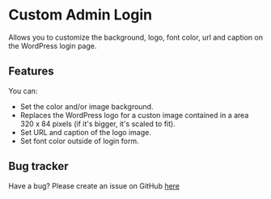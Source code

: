 Custom Admin Login
===========
Allows you to customize the background, logo, font color, url and caption on the WordPress login page.

Features
-----------
You can:
* Set the color and/or image background.
* Replaces the WordPress logo for a custon image contained in a area 320 x 84 pixels (if it's bigger, it's scaled to fit).
* Set URL and caption of the logo image.
* Set font color outside of login form.

Bug tracker
-----------
Have a bug? Please create an issue on GitHub [here](https://github.com/jprieton/custom-admin-login/issues)
